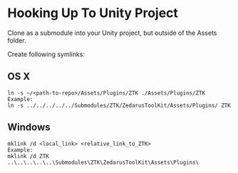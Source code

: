 # Hooking Up To Unity Project

Clone as a submodule into your Unity project, but outside of the Assets folder.

Create following symlinks:

## OS X

```
ln -s ~/<path-to-repo>/Assets/Plugins/ZTK ./Assets/Plugins/ZTK
Example:
ln -s ../../../../../Submodules/ZTK/ZedarusToolKit/Assets/Plugins/ ZTK
```

## Windows

```
mklink /d <local_link> <relative_link_to_ZTK>
Example: 
mklink /d ZTK ..\..\..\..\..\Submodules\ZTK\ZedarusToolKit\Assets\Plugins\
```
